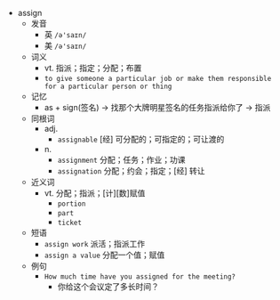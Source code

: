 - assign
  - 发音
    - 英 `/ə'saɪn/`
    - 美 `/ə'saɪn/`
  - 词义
    - vt. 指派；指定；分配；布置
    - `to give someone a particular job or make them responsible for a particular person or thing`
  - 记忆
    - as + sign(签名) → 找那个大牌明星签名的任务指派给你了 → 指派
  - 同根词
    - adj.
      - `assignable` [经] 可分配的；可指定的；可让渡的
    - n.
      - `assignment` 分配；任务；作业；功课
      - `assignation` 分配；约会；指定；[经] 转让
  - 近义词
    - vt. 分配；指派；[计][数]赋值
      - `portion`
      - `part`
      - `ticket`
  - 短语
    - `assign work` 派活；指派工作 
    - `assign a value` 分配一个值；赋值 
  - 例句
    - `How much time have you assigned for the meeting?`
      - 你给这个会议定了多长时间？

